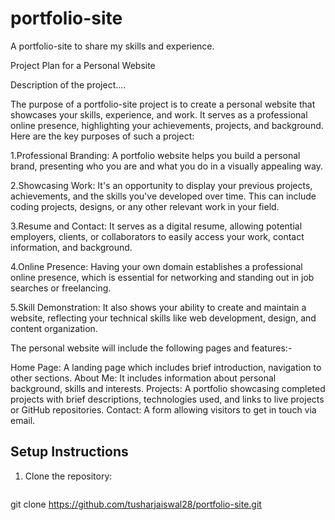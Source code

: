 # portfolio-site
A portfolio-site to share my skills and experience.


Project Plan for a Personal Website

Description of the project....

The purpose of a portfolio-site project is to create a personal website that showcases your skills, experience, and work. It serves as a professional online presence, highlighting your achievements, projects, and background. Here are the key purposes of such a project:

1.Professional Branding: A portfolio website helps you build a personal brand, presenting who you are and what you do in a visually appealing way.

2.Showcasing Work: It's an opportunity to display your previous projects, achievements, and the skills you've developed over time. This can include coding projects, designs, or any other relevant work in your field.

3.Resume and Contact: It serves as a digital resume, allowing potential employers, clients, or collaborators to easily access your work, contact information, and background.

4.Online Presence: Having your own domain establishes a professional online presence, which is essential for networking and standing out in job searches or freelancing.

5.Skill Demonstration: It also shows your ability to create and maintain a website, reflecting your technical skills like web development, design, and content organization.

The personal website will include the following pages and features:-

Home Page: A landing page which includes brief introduction, navigation to other sections.
About Me: It includes information about personal background, skills and interests.
Projects:  A portfolio showcasing completed projects with brief descriptions, technologies used, and links to live projects or GitHub repositories.
Contact: A form allowing visitors to get in touch via email.

## Setup Instructions
1. Clone the repository:
   ```bash
git clone https://github.com/tusharjaiswal28/portfolio-site.git
